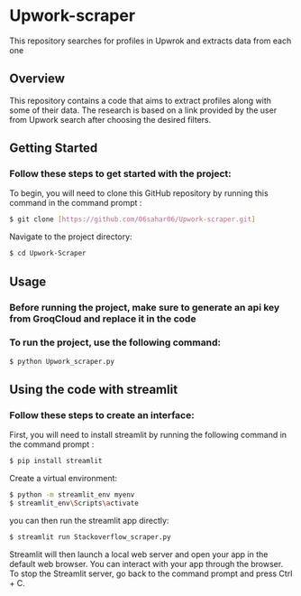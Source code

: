 # Upwork-scraper
This repository searches for profiles in Upwrok and extracts data from each one


## Overview

This repository contains a code that aims to extract profiles along with some of their data. The research is based on a link provided by the user from Upwork search after choosing the desired filters.
## Getting Started

### Follow these steps to get started with the project:
To begin, you will need to clone this GitHub repository by running this command in the command prompt :
```bash
$ git clone [https://github.com/06sahar06/Upwork-scraper.git]
```
Navigate to the project directory:
```bash 
$ cd Upwork-Scraper
```

## Usage

### Before running the project, make sure to generate an api key from GroqCloud and replace it in the code


### To run the project, use the following command:
```bash
$ python Upwork_scraper.py
```


## Using the code with streamlit
### Follow these steps to create an interface:
First, you will need to install streamlit by running the following command in the command prompt :
```bash
$ pip install streamlit
```
Create a virtual environment:

```bash
$ python -m streamlit_env myenv
$ streamlit_env\Scripts\activate
```

you can then run the streamlit app directly:
```bash
$ streamlit run Stackoverflow_scraper.py
```
Streamlit will then launch a local web server and open your app in the default web browser. You can interact with your app through the browser.
To stop the Streamlit server, go back to the command prompt and press Ctrl + C.
